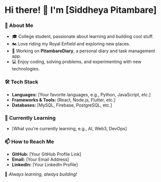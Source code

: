 # Hi there! 👋 I'm [Siddheya Pitambare]

### 🚀 About Me
- 🎓 College student, passionate about learning and building cool stuff.
- 🏍️ Love riding my Royal Enfield and exploring new places.
- 📖 Working on **PitambareDiary**, a personal diary and task management app.
- 💻 Enjoy coding, solving problems, and experimenting with new technologies.

### 🛠️ Tech Stack
- **Languages:** [Your favorite languages, e.g., Python, JavaScript, etc.]
- **Frameworks & Tools:** [React, Node.js, Flutter, etc.]
- **Databases:** [MySQL, Firebase, PostgreSQL, etc.]

### 🌱 Currently Learning
- [What you're currently learning, e.g., AI, Web3, DevOps]

### 📫 How to Reach Me
- **GitHub:** [Your GitHub Profile Link]
- **Email:** [Your Email Address]
- **LinkedIn:** [Your LinkedIn Profile]

🚀 _Always learning, always building!_


